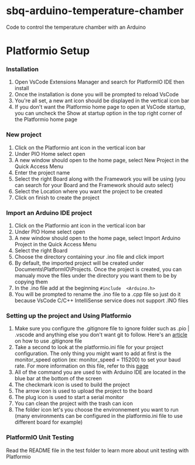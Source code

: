 # sbq-arduino-temperature-chamber
Code to control the temperature chamber with an Arduino

# Platformio Setup
### Installation
1. Open VsCode Extensions Manager and search for PlatformIO IDE then install
2. Once the installation is done you will be prompted to reload VsCode
3. You're all set, a new ant icon should be displayed in the vertical icon bar
4. If you don't want the Platformio home page to open at VsCode startup, you can uncheck the Show at startup option in the top right corner of the Platformio home page
### New project
1. Click on the Platformio ant icon in the vertical icon bar
2. Under PIO Home select open
3. A new window should open to the home page, select New Project in the Quick Access Menu
4. Enter the project name
5. Select the right Board along with the Framework you will be using (you can search for your Board and the Framework should auto select)
6. Select the Location where you want the project to be created
7. Click on finish to create the project
### Import an Arduino IDE project
1. Click on the Platformio ant icon in the vertical icon bar
2. Under PIO Home select open
3. A new window should open to the home page, select Import Arduino Project in the Quick Access Menu
4. Select the right Board
5. Choose the directory containing your .ino file and click import
6. By default, the imported project will be created under Documents\PlatformIO\Projects. Once the project is created, you can manualy move the files under the directory you want them to be by copying them
7. In the .ino file add at the beginning `#include  <Arduino.h>`
8. You will be prompted to rename the .ino file to a .cpp file so just do it because VsCode C/C++ IntelliSense service does not support .INO files
### Setting up the project and Using Platformio
1. Make sure you configure the .gitignore file to ignore folder such as .pio | .vscode and anything else you don't want git to follow. Here's an [article](https://www.freecodecamp.org/news/gitignore-what-is-it-and-how-to-add-to-repo/) on how to use .gitignore file
2. Take a second to look at the platformio.ini file for your project configuration. The only thing you might want to add at first is the monitor_speed option (ex: monitor_speed = 115200) to set your baud rate. For more information on this file, refer to this [page](https://docs.platformio.org/en/latest/projectconf/index.html)
3. All of the command you are used to with Arduino IDE are located in the blue bar at the bottom of the screen
4. The checkmark icon is used to build the project
5. The arrow icon is used to upload the project to the board
6. The plug icon is used to start a serial monitor
7. You can clean the project with the trash can icon
8. The folder icon let's you choose the environnement you want to run (many environments can be configured in the platformio.ini file to use different board for example)
### PlatformIO Unit Testing
Read the README file in the test folder to learn more about unit testing with Platformio

